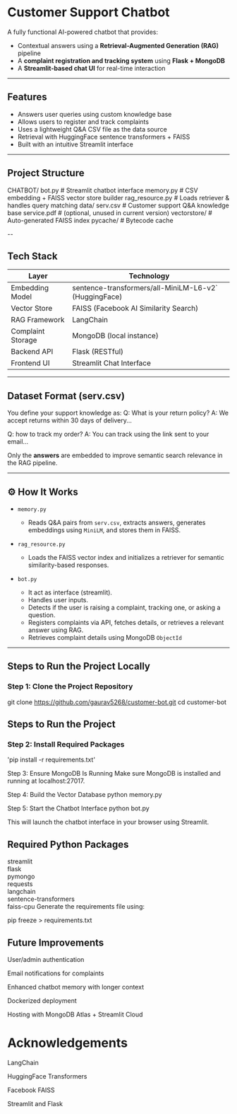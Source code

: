 # Customer Support Chatbot

A fully functional AI-powered chatbot that provides:
- Contextual answers using a **Retrieval-Augmented Generation (RAG)** pipeline
- A **complaint registration and tracking system** using **Flask + MongoDB**
- A **Streamlit-based chat UI** for real-time interaction

---

## Features

- Answers user queries using custom knowledge base  
- Allows users to register and track complaints  
- Uses a lightweight Q&A CSV file as the data source  
- Retrieval with HuggingFace sentence transformers + FAISS  
- Built with an intuitive Streamlit interface  

---

## Project Structure

CHATBOT/
  bot.py # Streamlit chatbot interface
  memory.py # CSV embedding + FAISS vector store builder
  rag_resource.py # Loads retriever & handles query matching
  data/
    serv.csv # Customer support Q&A knowledge base
    service.pdf # (optional, unused in current version)
  vectorstore/ # Auto-generated FAISS index
  pycache/ # Bytecode cache


--

## Tech Stack

| Layer              | Technology                                           |
|--------------------|----------------------------------------------------- |
| Embedding Model    |sentence-transformers/all-MiniLM-L6-v2` (HuggingFace) |
| Vector Store       | FAISS (Facebook AI Similarity Search)                |
| RAG Framework      | LangChain                                            |
| Complaint Storage  | MongoDB (local instance)                             |
| Backend API        | Flask (RESTful)                                      |
| Frontend UI        | Streamlit Chat Interface                             |

---

## Dataset Format (serv.csv)

You define your support knowledge as:
Q: What is your return policy?
A: We accept returns within 30 days of delivery...

Q: how to track my order?
A: You can track using the link sent to your email...



Only the **answers** are embedded to improve semantic search relevance in the RAG pipeline.

---

## ⚙️ How It Works

- `memory.py`  
  - Reads Q&A pairs from `serv.csv`, extracts answers, generates embeddings using `MiniLM`, and stores them in FAISS.

- `rag_resource.py`  
  - Loads the FAISS vector index and initializes a retriever for semantic similarity-based responses.

- `bot.py`
    - It act as interface (streamlit).
    - Handles user inputs.
    - Detects if the user is raising a complaint, tracking one, or asking a question.
    - Registers complaints via API, fetches details, or retrieves a relevant answer using RAG.
    - Retrieves complaint details using MongoDB `ObjectId`


---

## Steps to Run the Project Locally

### Step 1: Clone the Project Repository

git clone https://github.com/gaurav5268/customer-bot.git
cd customer-bot

## Steps to Run the Project

### Step 2: Install Required Packages

'pip install -r requirements.txt'

Step 3: Ensure MongoDB Is Running
Make sure MongoDB is installed and running at localhost:27017.

Step 4: Build the Vector Database
python memory.py

Step 5: Start the Chatbot Interface
python bot.py

This will launch the chatbot interface in your browser using Streamlit.

## Required Python Packages

streamlit  
flask  
pymongo  
requests  
langchain  
sentence-transformers  
faiss-cpu
Generate the requirements file using:

pip freeze > requirements.txt
## Future Improvements
User/admin authentication

Email notifications for complaints

Enhanced chatbot memory with longer context

Dockerized deployment

Hosting with MongoDB Atlas + Streamlit Cloud

# Acknowledgements
LangChain

HuggingFace Transformers

Facebook FAISS

Streamlit and Flask

